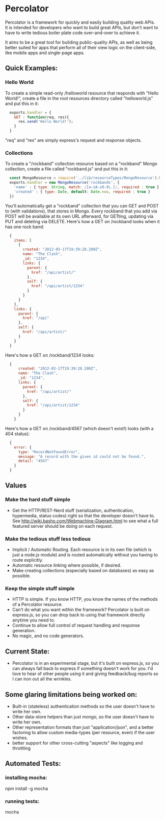 # Percolator
Percolator is a framework for quickly and easily building quality web APIs.  
It is intended for developers who want to build great APIs, but don't want to
have to write tedious boiler plate code over-and-over to achieve it.

It aims to be a great tool for building public-quality APIs, as well as being
better suited for apps that perform all of their view logic on the client-side,
like mobile apps and single-page apps.


## Quick Examples:

### Hello World
To create a simple read-only /helloworld resource that responds with "Hello
World!", create a file in the root resources directory called "helloworld.js"
and put this in it:

```javascript
  exports.handler = {
    GET : function(req, res){
      res.send('Hello World!');
    }
  }
```

"req" and "res" are simply express's request and response objects.

### Collections
To create a "/rockband" collection resource based on a "rockband" Mongo collection, 
create a file called "rockband.js" and put this in it:

```javascript
  const MongoResource = require('../lib/resourceTypes/MongoResource').MongoResource;
  exports.handler = new MongoResource('rockbands', {
    'name' : { type: String, match: /[a-zA-z0-9\.]/, required : true },
    'created' : { type: Date, default: Date.now, required : true }
  })
```

You'll automatically get a "rockband" collection that you can GET and POST to
(with validations), that stores in Mongo.  Every rockband that you add via POST
will be available at its own URL afterward, for GETting, updating via PUT and
deleting via DELETE.  Here's how a GET on /rockband looks when it has one rock
band:

```javascript
  {
    items: [
      {
        created: "2012-03-17T19:39:28.200Z",
        name: "The Clash",
        _id: "1234",
        links: {
          parent: {
            href: "/api/artist/"
          },
          self: {
            href: "/api/artist/1234"
          }
        }
      }
    ],
    links: {
      parent: {
        href: "/api"
      },
      self: {
        href: "/api/artist/"
      }
    }
  }
```

Here's how a GET on /rockband/1234 looks:

```javascript
  {
      created: "2012-03-17T19:39:28.200Z",
      name: "The Clash",
      _id: "1234",
      links: {
        parent: {
          href: "/api/artist/"
        },
        self: {
          href: "/api/artist/1234"
        }
      }
    }
```

Here's how a GET on /rockband/4567 (which doesn't exist!) looks (with a 404
status):

```javascript
  {
    error: {
      type: "RecordNotFoundError",
      message: "A record with the given id could not be found.",
      detail: "4567"
    }
  }
```

## Values
### Make the hard stuff simple
* Get the HTTP/REST-Nerd stuff (serialization, authentication, hypermedia, status codes) right so that the developer doesn't have to.  See http://wiki.basho.com/Webmachine-Diagram.html 
to see what a full featured server should be doing on each request.

### Make the tedious stuff less tedious
* Implicit / Automatic Routing.  Each resource is in its own file (which is just a node.js module) and is routed 
automatically without you having to route explicitly.
* Automatic resource linking where possible, if desired.
* Make creating collections (especially based on databases) as easy as possible.

### Keep the simple stuff simple
* HTTP is simple.  If you know HTTP, you know the names of the methods of a Percolator resource.
* Can't do what you want within the framework?  Percolator is built on express.js, so you can 
drop back to using that framework directly anytime you need to.
* Continue to allow full control of request handling and response generation.
* No magic, and no code generators.

## Current State:
* Percolator is in an experimental stage, but it's built on express.js, so you 
can always fall back to express if something doesn't work for you.  I'd 
love to hear of other people using it and giving feedback/bug reports so I can 
iron out all the wrinkles.  

## Some glaring limitations being worked on:
* Built-in (stateless) authentication methods so the user doesn't have to write her own.
* Other data-store helpers than just mongo, so the user doesn't have to write her own.
* Other representation formats than just "application/json", and a better factoring to 
allow custom media-types (per resource, even) if the user wishes.
* better support for other cross-cutting "aspects" like logging and throttling

## Automated Tests:

### installing mocha:
npm install -g mocha

### running tests:
mocha
